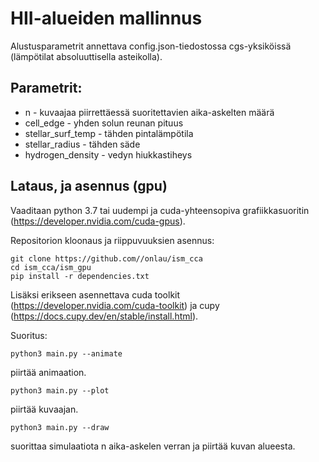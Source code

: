 # HII-alueiden mallinnus
Alustusparametrit annettava config.json-tiedostossa cgs-yksiköissä (lämpötilat absoluuttisella asteikolla).

## **Parametrit:**
- n - kuvaajaa piirrettäessä suoritettavien aika-askelten määrä
- cell_edge - yhden solun reunan pituus
- stellar_surf_temp - tähden pintalämpötila
- stellar_radius - tähden säde
- hydrogen_density - vedyn hiukkastiheys

## **Lataus, ja asennus (gpu)**
Vaaditaan python 3.7 tai uudempi ja cuda-yhteensopiva grafiikkasuoritin (https://developer.nvidia.com/cuda-gpus).

Repositorion kloonaus ja riippuvuuksien asennus:
```
git clone https://github.com//onlau/ism_cca
cd ism_cca/ism_gpu
pip install -r dependencies.txt
```
Lisäksi erikseen asennettava cuda toolkit (https://developer.nvidia.com/cuda-toolkit) ja cupy (https://docs.cupy.dev/en/stable/install.html).

Suoritus:
```
python3 main.py --animate
```
piirtää animaation.
```
python3 main.py --plot
```
piirtää kuvaajan.
```
python3 main.py --draw
```
suorittaa simulaatiota n aika-askelen verran ja piirtää kuvan alueesta.
